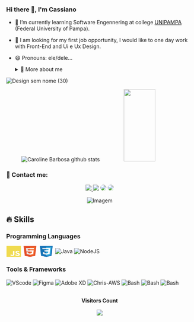 
### Hi there 👋, I'm Cassiano


- 🌱 I’m currently learning Software Engennering at college [UNIPAMPA](https://unipampa.edu.br/portal/#) (Federal University of Pampa).
- 🔭 I am looking for my first job opportunity, I would like to one day work with Front-End and Ui e Ux Design. 
- 😄 Pronouns: ele/dele...

  <details>
    <summary>🙋 More about me </summary>
  
  - 📃 I am 24 yars old, currently living in Brazil, i'm studying english in [FluencyPass](https://fluencypass.com), i have experience in SQL, Java, Java Script, HTML, CSS, NodeJs, Figma...
    
  - ⚡ I like watching movies, playing games, running, comics! I seek to contribute to front-end and UI and UX design projects.
  </details>


![Design sem nome (30)](https://github.com/CassianoPinheiro/CassianoPinheiro/assets/54375064/168b5349-e7b3-41df-9cd6-1f5254494e8a)

<div align="center">  
  <img width="49%" height="195px" src="https://github-readme-stats.vercel.app/api?username=CassianoPinheiro&show_icons=true&count_private=true&hide_border=true&title_color=1f6feb&icon_color=1f6feb&text_color=c9d1d9&bg_color=0d1117" alt="Caroline Barbosa github stats" /> 
  <img width="41%" height="195px" src="https://github-readme-stats.vercel.app/api/top-langs/?username=CassianoPinheiro&layout=compact&hide_border=true&title_color=1f6feb&text_color=1f6feb&bg_color=0d1117" />
</div>

### 📱 Contact me:

<div align="center"> 
<a href="https://www.instagram.com/cassianopinheiro/" target="_blank"><img src="https://img.shields.io/badge/Instagram-E4405F?style=for-the-badge&logo=instagram&logoColor=white"</a>
<a href = "mailto:cmp.1a.cassiano428@gmail.com"> <img src="https://img.shields.io/badge/-Gmail-%23333?style=for-the-badge&logo=gmail&logoColor=white" target="_blank"></a>
<a href="https://www.linkedin.com/in/cassiano-pinheiro-19a0a919a/" target="_blank"><img src="https://img.shields.io/badge/-LinkedIn-%230077B5?style=for-the-badge&logo=linkedin&logoColor=white" style="border-radius: 30px" target="_blank"></a> 
<a href="https://www.behance.net/cassianpinheir" target="_blank"><img src="https://img.shields.io/badge/-Behance-blue?style=for-the-badge&logo=behance&logoColor=white" style="border-radius: 30px" target="_blank"></a> 
 </div>

 <p  align="center">
  <img  width="70%" align="center" src="https://github.com/CassianoPinheiro/CassianoPinheiro/assets/54375064/d8f8144d-102c-48d4-b9c3-7fcef8f9e8f4" alt="Imagem">
</p>

## 🔥 Skills
<!-- Skills: Programming Languages -->
  <div style="flex-basis: 48%;">
    <h3>Programming Languages</h3>
    <img align="center" alt="Js" height="30" width="40" src="https://raw.githubusercontent.com/devicons/devicon/master/icons/javascript/javascript-plain.svg">
    <img align="center" alt="HTML" height="30" width="40" src="https://raw.githubusercontent.com/devicons/devicon/master/icons/html5/html5-original.svg">
    <img align="center" alt="CSS" height="30" width="40" src="https://raw.githubusercontent.com/devicons/devicon/master/icons/css3/css3-original.svg">
    <img align="center" alt="Java" height="30" width="40" src="https://cdn.jsdelivr.net/gh/devicons/devicon/icons/java/java-original.svg">
    <img align="center" alt="NodeJS" height="30" width="40" src="https://cdn.jsdelivr.net/gh/devicons/devicon/icons/nodejs/nodejs-original.svg">
    
  </div>
  
  <!-- Skills: Tools & Frameworks -->
  <div style="flex-basis: 48%;">
    <h3>Tools & Frameworks</h3>
    <img align="center" alt="VScode" height="30" width="40" src="https://cdn.jsdelivr.net/gh/devicons/devicon/icons/vscode/vscode-original.svg">
    <img align="center" alt="Figma" height="30" width="40" src="https://cdn.jsdelivr.net/gh/devicons/devicon/icons/figma/figma-original.svg">
    <img align="center" alt="Adobe XD" height="30" width="40" src="https://cdn.jsdelivr.net/gh/devicons/devicon/icons/xd/xd-plain.svg">
    <img align="center" alt="Chris-AWS" height="30" width="40" src="https://cdn.jsdelivr.net/gh/devicons/devicon/icons/git/git-original.svg">
    <img align="center" alt="Bash" height="30" width="40" src="https://cdn.jsdelivr.net/gh/devicons/devicon/icons/bash/bash-original.svg">
    <img align="center" alt="Bash" height="30" width="40" src="https://cdn.jsdelivr.net/gh/devicons/devicon/icons/photoshop/photoshop-plain.svg">
    <img align="center" alt="Bash" height="30" width="40" src="https://cdn.jsdelivr.net/gh/devicons/devicon/icons/postgresql/postgresql-original.svg">
  </div>

  <div align="center">
<br><p align="centre"><b>Visitors Count</b></p>  
<p align="center"><img align="center" src="https://profile-counter.glitch.me/{CassianoPinheiro}/count.svg" /></p> 
<br>
</div>

